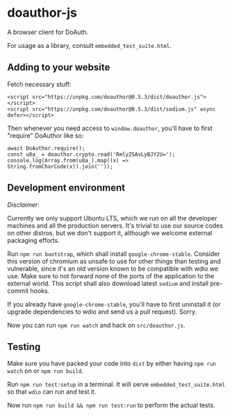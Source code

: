 # doauthor-js

A browser client for DoAuth.

For usage as a library, consult `embedded_test_suite.html`.

## Adding to your website

Fetch necessary stuff:

```
<script src="https://unpkg.com/doauthor@0.5.3/dist/doauthor.js"></script>
<script src="https://unpkg.com/doauthor@0.5.3/dist/sodium.js" async defer></script>
```

Then whenever you need access to `window.doauthor`, you'll have to first "require" DoAuthor like so:

```
await DoAuthor.require();
const u8a_ = doauthor.crypto.read('RmlyZSAvLyBJY2U=');
console.log(Array.from(u8a_).map((x) => String.fromCharCode(x)).join(''));
```

## Development environment

*Disclaimer*:

Currently we only support Ubuntu LTS, which we run on all the developer machines and all the production servers.
It's trivial to use our source codes on other distros, but we don't support it, although we welcome external packaging efforts.

Run `npm run bootstrap`, which shall install `google-chrome-stable`. Consider this version of chromium as unsafe to use for other things than testing and vulnerable, since it's an old version known to be compatible with wdio we use. Make sure to not forward none of the ports of the application to the external world. This script shall also download latest `sodium` and install pre-commit hooks.

If you already have `google-chrome-stable`, you'll have to first uninstall it (or upgrade dependencies to wdio and send us a pull request). Sorry.

Now you can run `npm run watch` and hack on `src/doauthor.js`.

## Testing

Make sure you have packed your code into `dist` by either having `npm run watch` on or `npm run build`.

Run `npm run test:setup` in a terminal. It will serve `embedded_test_suite.html` so that `wdio` can run and test it.

Now run `npm run build && npm run test:run` to perform the actual tests.
